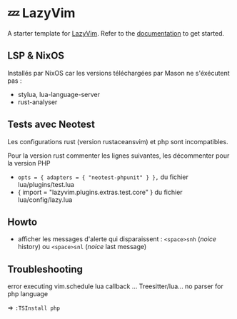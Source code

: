 # 💤 LazyVim

A starter template for [LazyVim](https://github.com/LazyVim/LazyVim).
Refer to the [documentation](https://lazyvim.github.io/installation) to get started.

## LSP & NixOS

Installés par NixOS car les versions téléchargées par Mason ne s'éxécutent pas :
- stylua, lua-language-server
- rust-analyser

## Tests avec Neotest

Les configurations rust (version rustaceansvim) et php sont incompatibles.

Pour la version rust commenter les lignes suivantes, les décommenter pour la version PHP
  - `opts = { adapters = { "neotest-phpunit" } },` du fichier lua/plugins/test.lua
  - { import = "lazyvim.plugins.extras.test.core" } du fichier lua/config/lazy.lua

## Howto

- afficher les messages d'alerte qui disparaissent : `<space>snh` (_noice_ history) ou `<space>snl` (_noice_ last message)

## Troubleshooting

error executing vim.schedule lua callback ... Treesitter/lua... no parser for php language

=> `:TSInstall php`
